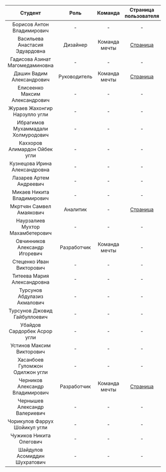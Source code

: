 | Студент | Роль | Команда | Страница пользователя | Страница-отчет | Проект | Лаб 1 | Лаб 2 | Лаб 3 |
| :---:   | :-:  |   :-:   |   :-:    |  :-: |  :-:   |    :-:   |   :-:    |    :-:    |
| Борисов Антон Владимирович | - | - | - | - | - | - | - | - |
| Васильева Анастасия Эдуардовна  | Дизайнер | Команда мечты | [Страница](https://github.com/vasilevaAE ) | [Ссылка](https://vasilevaae.github.io/vasilevaAE-page/#!/topics) | - | + | - | - |
| Гадисова Азинат Магомедаминовна  | - | - | - | - | - | - | - | - |
| Дашин Вадим Александрович | Руководитель | Команда мечты | [Страница](https://github.com/VadimQw) | - | - | + | - | - |
| Елисеенко Максим Александрович | - | - | - | - | - | - | - | - |
| Жураев Жахонгир Нарзулло угли | - | - | - | - | - | - | - | - |
| Ибрагимов Мухаммадали Холмуродович | - | - | - | - | - | - | - | - |
| Каххоров Алимардон Ойбек угли | - | - | - | - | - | - | - | - |
| Кузнецова Ирина Александровна | - | - | - | - | - | - | - | - |
| Лазарев Артем Андреевич | - | - | - | - | - | - | - | - |
| Микаев Никита Владимирович | - | - | - | - | - | - | - | - |
| Мкртчян Самвел Амаякович | Аналитик | - | [Страница](https://github.com/SamvelMkrtchyan) | - | - | + | - | - |
| Наурзалиев Мухтор Махамбетерович | - | - | - | - | - | - | - | - |
| Овчинников Александр Игоревич | Разработчик | Команда мечты | - | - | - | - | - | - |
| Стеценко Иван Викторович | - | - | - | - | - | - | - | - |
| Титеева Мария Александровна | - | - | - | - | - | - | - | - |
| Турсунов Абдулазиз Акмалович | - | - | - | - | - | - | - | - |
| Турсунов Джовид Гайбуллоевич | - | - | - | - | - | - | - | - |
| Убайдов Сардорбек Асрор угли | - | - | - | - | - | - | - | - |
| Устинов Максим Викторович | - | - | - | - | - | - | - | - |
| Хасанбоев Гуломжон Одилжон угли | - | - | - | - | - | - | - | - |
| Черников Александр Владимирович | Разработчик | Команда мечты | [Страница](https://github.com/AlexChernikov) | - | - | + | - | - |
| Чернышев Александр Валериевич | - | - | - | - | - | - | - | - |
| Чорикулов Фаррух Шойикул угли | - | - | - | - | - | - | - | - |
| Чужиков Никита Олегович | - | - | - | - | - | - | - | - |
| Шайдулов Асомиддин Шухратович | - | - | - | - | - | - | - | - |